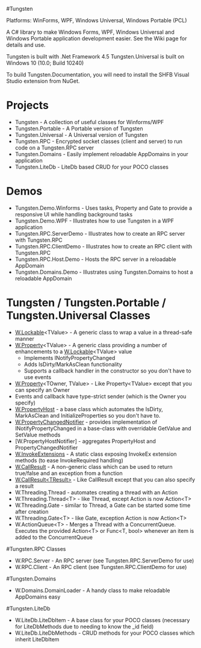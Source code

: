 #Tungsten

Platforms: WinForms, WPF, Windows Universal, Windows Portable (PCL)

A C# library to make Windows Forms, WPF, Windows Universal and Windows Portable application development easier.  See the Wiki page for details and use.

Tungsten is built with .Net Framework 4.5
Tungsten.Universal is built on Windows 10 (10.0; Build 10240)

To build Tungsten.Documentation, you will need to install the SHFB Visual Studio extension from NuGet.

# Projects
* Tungsten - A collection of useful classes for Winforms/WPF
* Tungsten.Portable - A Portable version of Tungsten
* Tungsten.Universal - A Universal version of Tungsten
* Tungsten.RPC - Encrypted socket classes (client and server) to run code on a Tungsten.RPC server
* Tungsten.Domains - Easily implement reloadable AppDomains in your application
* Tungsten.LiteDb - LiteDb based CRUD for your POCO classes

# Demos
* Tungsten.Demo.Winforms - Uses tasks, Property and Gate to provide a responsive UI while handling background tasks
* Tungsten.Demo.WPF - Illustrates how to use Tungsten in a WPF application
* Tungsten.RPC.ServerDemo - Illustrates how to create an RPC server with Tungsten.RPC
* Tungsten.RPC.ClientDemo - Illustrates how to create an RPC client with Tungsten.RPC
* Tungsten.RPC.Host.Demo - Hosts the RPC server in a reloadable AppDomain
* Tungsten.Domains.Demo - Illustrates using Tungsten.Domains to host a reloadable AppDomain

# Tungsten / Tungsten.Portable / Tungsten.Universal Classes
* [W.Lockable](https://github.com/mode51/Tungsten/wiki/Lockable-TValue)\<TValue\> - A generic class to wrap a value in a thread-safe manner
* [W.Property](https://github.com/mode51/Tungsten/wiki/Property-TValue)\<TValue\> - A generic class providing a number of enhancements to a [W.Lockable](https://github.com/mode51/Tungsten/wiki/Lockable-TValue-)\<TValue\> value
    * Implements INotifyPropertyChanged
    * Adds IsDirty/MarkAsClean functionality
    * Supports a callback handler in the constructor so you don't have to use events
* [W.Property](https://github.com/mode51/Tungsten/wiki/Property-TOwner,-TValue)\<TOwner, TValue\> - Like Property\<TValue\> except that you can specify an Owner
* Events and callback have type-strict sender (which is the Owner you specify)
* [W.PropertyHost](https://github.com/mode51/Tungsten/wiki/PropertyHost) - a base class which automates the IsDirty, MarkAsClean and InitializeProperties so you don't have to.
* [W.PropertyChangedNotifier](https://github.com/mode51/Tungsten/wiki/PropertyChangedNotifier) - provides implementation of INotifyPropertyChanged in a base-class with overridable GetValue and SetValue methods
* [W.PropertyHostNotifier] - aggregates PropertyHost and PropertyChangedNotifier
* [W.InvokeExtensions](https://github.com/mode51/Tungsten/wiki/InvokeExtensions) - A static class exposing InvokeEx extension methods (to ease InvokeRequired handling)
* [W.CallResult](https://github.com/mode51/Tungsten/wiki/CallResult) - A non-generic class which can be used to return true/false and an exception from a function
* [W.CallResult\<TResult\>](https://github.com/mode51/Tungsten/wiki/CallResult-TResult) - Like CallResult except that you can also specify a result
* W.Threading.Thread - automates creating a thread with an Action
* W.Threading.Thread\<T\> - like Thread, except Action is now Action\<T\>
* W.Threading.Gate - similar to Thread, a Gate can be started some time after creation
* W.Threading.Gate\<T\> - like Gate, exception Action is now Action\<T\>
* W.ActionQueue\<T\> - Merges a Thread with a ConcurrentQueue.  Executes the provided Action\<T\> or Func\<T, bool\> whenever an item is added to the ConcurrentQueue

#Tungsten.RPC Classes
* W.RPC.Server - An RPC server (see Tungsten.RPC.ServerDemo for use)
* W.RPC.Client - An RPC client (see Tungsten.RPC.ClientDemo for use)

#Tungsten.Domains
* W.Domains.DomainLoader - A handy class to make reloadable AppDomains easy

#Tungsten.LiteDb
* W.LiteDb.LiteDbItem - A base class for your POCO classes (necessary for LiteDbMethods due to needing to know the \_id field)
* W.LiteDb.LiteDbMethods - CRUD methods for your POCO classes which inherit LiteDbItem
